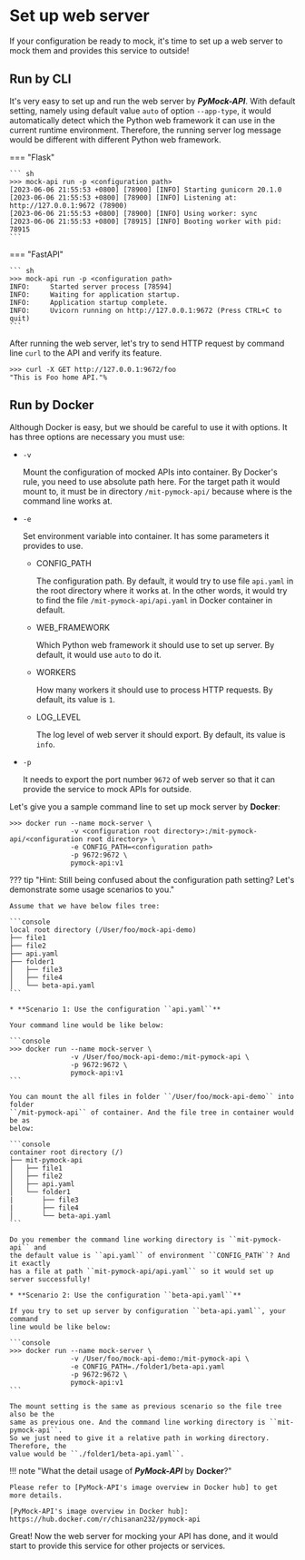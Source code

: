 # Set up web server

If your configuration be ready to mock, it's time to set up a web server to mock them and provides this service to outside!

## Run by CLI

It's very easy to set up and run the web server by **_PyMock-API_**. With default setting, namely using default value ``auto``
of option ``--app-type``, it would automatically detect which the Python web framework it can use in the current runtime
environment. Therefore, the running server log message would be different with different Python web framework.

=== "Flask"

    ``` sh
    >>> mock-api run -p <configuration path>
    [2023-06-06 21:55:53 +0800] [78900] [INFO] Starting gunicorn 20.1.0
    [2023-06-06 21:55:53 +0800] [78900] [INFO] Listening at: http://127.0.0.1:9672 (78900)
    [2023-06-06 21:55:53 +0800] [78900] [INFO] Using worker: sync
    [2023-06-06 21:55:53 +0800] [78915] [INFO] Booting worker with pid: 78915
    ```

=== "FastAPI"

    ``` sh
    >>> mock-api run -p <configuration path>
    INFO:     Started server process [78594]
    INFO:     Waiting for application startup.
    INFO:     Application startup complete.
    INFO:     Uvicorn running on http://127.0.0.1:9672 (Press CTRL+C to quit)
    ```

After running the web server, let's try to send HTTP request by command line ``curl`` to the API and verify its feature.

```shell
>>> curl -X GET http://127.0.0.1:9672/foo
"This is Foo home API."%
```

## Run by Docker

Although Docker is easy, but we should be careful to use it with options. It has three options are necessary you must use:

* ``-v``

    Mount the configuration of mocked APIs into container. By Docker's rule, you need to use absolute path here. For the
    target path it would mount to, it must be in directory ``/mit-pymock-api/`` because where is the command line works 
    at.

* ``-e``

    Set environment variable into container. It has some parameters it provides to use.

    * CONFIG_PATH

        The configuration path. By default, it would try to use file ``api.yaml`` in the root directory where it works at.
        In the other words, it would try to find the file ``/mit-pymock-api/api.yaml`` in Docker container in default.
    
    * WEB_FRAMEWORK

        Which Python web framework it should use to set up server. By default, it would use ``auto`` to do it.
    
    * WORKERS

        How many workers it should use to process HTTP requests. By default, its value is ``1``.
    
    * LOG_LEVEL

        The log level of web server it should export. By default, its value is ``info``.

* ``-p``

    It needs to export the port number ``9672`` of web server so that it can provide the service to mock APIs for outside.

Let's give you a sample command line to set up mock server by **Docker**:

```console
>>> docker run --name mock-server \
               -v <configuration root directory>:/mit-pymock-api/<configuration root directory> \
               -e CONFIG_PATH=<configuration path>
               -p 9672:9672 \
               pymock-api:v1
```

??? tip "Hint: Still being confused about the configuration path setting? Let's demonstrate some usage scenarios to you."
    
    Assume that we have below files tree:
    
    ```console
    local root directory (/User/foo/mock-api-demo)
    ├── file1
    ├── file2
    ├── api.yaml
    ├── folder1
    │   ├── file3
    │   ├── file4
    │   └── beta-api.yaml
    ```

    * **Scenario 1: Use the configuration ``api.yaml``**

    Your command line would be like below:
    
    ```console
    >>> docker run --name mock-server \
                   -v /User/foo/mock-api-demo:/mit-pymock-api \
                   -p 9672:9672 \
                   pymock-api:v1
    ```
    
    You can mount the all files in folder ``/User/foo/mock-api-demo`` into folder
    ``/mit-pymock-api`` of container. And the file tree in container would be as
    below:
    
    ```console
    container root directory (/)
    ├── mit-pymock-api
    │   ├── file1
    │   ├── file2
    │   ├── api.yaml
    │   └── folder1
    |       ├── file3
    |       ├── file4
    │       └── beta-api.yaml
    ```
    
    Do you remember the command line working directory is ``mit-pymock-api`` and
    the default value is ``api.yaml`` of environment ``CONFIG_PATH``? And it exactly
    has a file at path ``mit-pymock-api/api.yaml`` so it would set up server successfully!

    * **Scenario 2: Use the configuration ``beta-api.yaml``**

    If you try to set up server by configuration ``beta-api.yaml``, your command
    line would be like below:
    
    ```console
    >>> docker run --name mock-server \
                   -v /User/foo/mock-api-demo:/mit-pymock-api \
                   -e CONFIG_PATH=./folder1/beta-api.yaml
                   -p 9672:9672 \
                   pymock-api:v1
    ```
    
    The mount setting is the same as previous scenario so the file tree also be the
    same as previous one. And the command line working directory is ``mit-pymock-api``.
    So we just need to give it a relative path in working directory. Therefore, the
    value would be ``./folder1/beta-api.yaml``.

!!! note "What the detail usage of **_PyMock-API_** by **Docker**?"

    Please refer to [PyMock-API's image overview in Docker hub] to get more details.

    [PyMock-API's image overview in Docker hub]: https://hub.docker.com/r/chisanan232/pymock-api

Great! Now the web server for mocking your API has done, and it would start to provide this service for other projects or
services.
